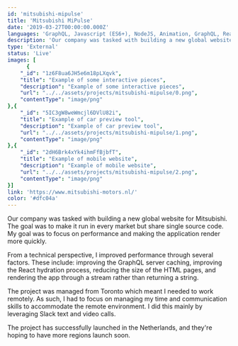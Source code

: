 ```yaml
---
id: 'mitsubishi-mipulse'
title: 'Mitsubishi MiPulse'
date: '2019-03-27T00:00:00.000Z'
languages: 'GraphQL, Javascript (ES6+), NodeJS, Animation, GraphQL, React'
description: 'Our company was tasked with building a new global website for Mitsubishi. The goal was to make it run in every market but share single source code. My goal was to focus on performance and making the application render more quickly. '
type: 'External'
status: 'Live'
images: [
      {
	"_id": "1z6F8ua6JH5e6m18pLXqvk",
	"title": "Example of some interactive pieces",
	"description": "Example of some interactive pieces",
	"url": "../../assets/projects/mitsubishi-mipulse/0.png",
	"contentType": "image/png"
},{
	"_id": "5IC3gW8weWmcjl6DVlU82i",
	"title": "Example of car preview tool",
	"description": "Example of car preview tool",
	"url": "../../assets/projects/mitsubishi-mipulse/1.png",
	"contentType": "image/png"
},{
	"_id": "2dH6Brk4xYk4ihmFfBjbfT",
	"title": "Example of mobile website",
	"description": "Example of mobile website",
	"url": "../../assets/projects/mitsubishi-mipulse/2.png",
	"contentType": "image/png"
}]
link: 'https://www.mitsubishi-motors.nl/'
color: '#dfc04a'
---
```


Our company was tasked with building a new global website for Mitsubishi. The goal was to make it run in every market but share single source code. My goal was to focus on performance and making the application render more quickly. 

From a technical perspective, I improved performance through several factors. These include: improving the GraphQL server caching, improving the React hydration process, reducing the size of the HTML pages, and rendering the app through a stream rather than returning a string.

The project was managed from Toronto which meant I needed to work remotely. As such, I had to focus on managing my time and communication skills to accommodate the remote environment. I did this mainly by leveraging Slack text and video calls. 

The project has successfully launched in the Netherlands, and they're hoping to have more regions launch soon.
